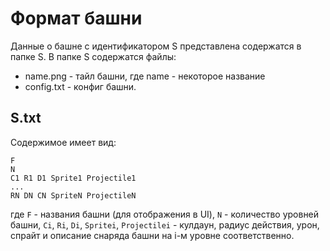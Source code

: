 Формат башни
======

Данные о башне с идентификатором S представлена содержатся в папке S.
В папке S содержатся файлы:

 * name.png - тайл башни, где name - некоторое название
 * config.txt - конфиг башни.


## S.txt
Содержимое имеет вид:

    F
    N
    С1 R1 D1 Sprite1 Projectile1 
    ...
    RN DN CN SpriteN ProjectileN

где `F` - названия башни (для отображения в UI),
`N` - количество уровней башни,
`Сi`, `Ri`, `Di`, `Spritei`, `Projectilei` - кулдаун, радиус действия, урон, спрайт и описание снаряда башни на i-м уровне соответственно.

